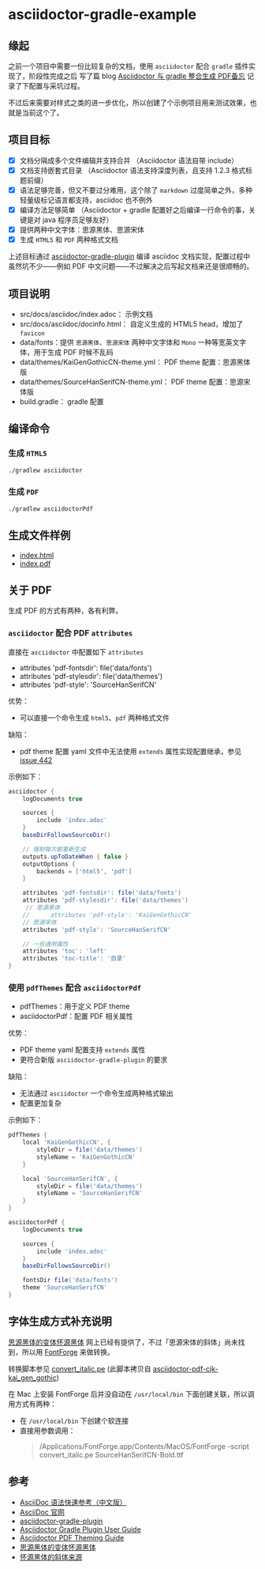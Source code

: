 # asciidoctor-gradle-example

## 缘起

之前一个项目中需要一份比较复杂的文档，使用 `asciidoctor` 配合 `gradle` 插件实现了，阶段性完成之后
写了篇 blog [Asciidoctor 与 gradle 整合生成 PDF备忘](https://my.oschina.net/someok/blog/3078678)
记录了下配置与采坑过程。

不过后来需要对样式之类的进一步优化，所以创建了个示例项目用来测试效果，也就是当前这个了。

## 项目目标

- [X] 文档分隔成多个文件编辑并支持合并 （Asciidoctor 语法自带 include）
- [X] 文档支持嵌套式目录 （Asciidoctor 语法支持深度列表，且支持 1.2.3 格式标题前缀）
- [X] 语法足够完善，但又不要过分难用，这个除了 `markdown` 过度简单之外，多种轻量级标记语言都支持，asciidoc 也不例外
- [X] 编译方法足够简单 （Asciidoctor + gradle 配置好之后编译一行命令的事，关键是对 java 程序员足够友好）
- [X] 提供两种中文字体：思源黑体、思源宋体
- [X] 生成 `HTML5` 和 `PDF` 两种格式文档

上述目标通过 [asciidoctor-gradle-plugin](https://github.com/asciidoctor/asciidoctor-gradle-plugin)
编译 asciidoc 文档实现，配置过程中虽然坑不少——例如 PDF 中文问题——不过解决之后写起文档来还是很顺畅的。

## 项目说明

- src/docs/asciidoc/index.adoc： 示例文档
- src/docs/asciidoc/docinfo.html： 自定义生成的 HTML5 head，增加了 `favicon`
- data/fonts：提供 `思源黑体`、`思源宋体` 两种中文字体和 `Mono` 一种等宽英文字体，用于生成 PDF 时候不乱码
- data/themes/KaiGenGothicCN-theme.yml： PDF theme 配置：思源黑体版
- data/themes/SourceHanSerifCN-theme.yml： PDF theme 配置：思源宋体版
- build.gradle： gradle 配置

## 编译命令

### 生成 `HTML5`
```bash
./gradlew asciidoctor
```

### 生成 `PDF`
```bash
./gradlew asciidoctorPdf
```

## 生成文件样例

- [index.html](https://someok.github.io/asciidoctor-gradle-example/)
- [index.pdf](https://someok.github.io/asciidoctor-gradle-example/index.pdf)

## 关于 PDF

生成 PDF 的方式有两种，各有利弊。

### `asciidoctor` 配合 PDF `attributes`
 
直接在 `asciidoctor` 中配置如下 `attributes`
- attributes 'pdf-fontsdir': file('data/fonts')
- attributes 'pdf-stylesdir': file('data/themes')
- attributes 'pdf-style': 'SourceHanSerifCN'

优势：

- 可以直接一个命令生成 `html5`、`pdf` 两种格式文件

缺陷：

- pdf theme 配置 yaml 文件中无法使用 `extends` 属性实现配置继承，参见 [issue 442](https://github.com/asciidoctor/asciidoctor-gradle-plugin/issues/442)

示例如下：
```groovy
asciidoctor {
    logDocuments true

    sources {
        include 'index.adoc'
    }
    baseDirFollowsSourceDir()

    // 强制每次都重新生成
    outputs.upToDateWhen { false }
    outputOptions {
        backends = ['html5', 'pdf']
    }

    attributes 'pdf-fontsdir': file('data/fonts')
    attributes 'pdf-stylesdir': file('data/themes')
     // 思源黑体
    //      attributes 'pdf-style': 'KaiGenGothicCN'
    // 思源宋体
    attributes 'pdf-style': 'SourceHanSerifCN'

    // 一些通用属性
    attributes 'toc': 'left'
    attributes 'toc-title': '目录'
}
```

### 使用 `pdfThemes` 配合 `asciidoctorPdf`

- pdfThemes：用于定义 PDF theme
- asciidoctorPdf：配置 PDF 相关属性

优势：

- PDF theme yaml 配置支持 `extends` 属性
- 更符合新版 `asciidoctor-gradle-plugin` 的要求

缺陷：

- 无法通过 `asciidoctor` 一个命令生成两种格式输出
- 配置更加复杂

示例如下：

```groovy
pdfThemes {
    local 'KaiGenGothicCN', {
        styleDir = file('data/themes')
        styleName = 'KaiGenGothicCN'
    }

    local 'SourceHanSerifCN', {
        styleDir = file('data/themes')
        styleName = 'SourceHanSerifCN'
    }
}

asciidoctorPdf {
    logDocuments true

    sources {
        include 'index.adoc'
    }
    baseDirFollowsSourceDir()

    fontsDir file('data/fonts')
    theme 'SourceHanSerifCN'
}

```

## 字体生成方式补充说明

[思源黑体的变体怀源黑体](https://github.com/minjiex/kaigen-gothic)
网上已经有提供了，不过「思源宋体的斜体」尚未找到，所以用 [FontForge](http://fontforge.github.io/en-US/)
来做转换。

转换脚本参见 [convert_italic.pe](./bin/convert_italic.pe)
(此脚本拷贝自 [asciidoctor-pdf-cjk-kai_gen_gothic](https://github.com/chloerei/asciidoctor-pdf-cjk-kai_gen_gothic/blob/v0.1.0-fonts/bin/convert_italic.pe))

在 Mac 上安装 FontForge 后并没自动在 `/usr/local/bin` 下面创建关联，所以调用方式有两种：
- 在 `/usr/local/bin` 下创建个软连接
- 直接用参数调用：
   > /Applications/FontForge.app/Contents/MacOS/FontForge -script convert_italic.pe SourceHanSerifCN-Bold.ttf


## 参考

- [AsciiDoc 语法快速参考（中文版）](https://asciidoctor.cn/docs/asciidoc-syntax-quick-reference/)
- [AsciiDoc 官网](https://asciidoctor.org/)
- [asciidoctor-gradle-plugin](https://github.com/asciidoctor/asciidoctor-gradle-plugin)
- [Asciidoctor Gradle Plugin User Guide](https://asciidoctor.github.io/asciidoctor-gradle-plugin/development-2.0/user-guide/)
- [Asciidoctor PDF Theming Guide](https://github.com/asciidoctor/asciidoctor-pdf/blob/master/docs/theming-guide.adoc)
- [思源黑体的变体怀源黑体](https://github.com/minjiex/kaigen-gothic)
- [怀源黑体的斜体来源](https://github.com/chloerei/asciidoctor-pdf-cjk-kai_gen_gothic/releases/tag/v0.1.0-fonts)
